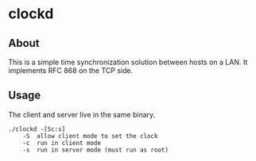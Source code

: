 # clockd
## About
This is a simple time synchronization solution between hosts on a LAN.  It
implements RFC 868 on the TCP side.
## Usage
The client and server live in the same binary.
```console
./clockd -[Sc:s]
	-S 	allow client mode to set the clock
	-c 	run in client mode
	-s	run in server mode (must run as root)
```

